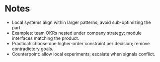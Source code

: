 
# Notes
- Local systems align within larger patterns; avoid sub-optimizing the part.
- Examples: team OKRs nested under company strategy; module interfaces matching the product.
- Practical: choose one higher-order constraint per decision; remove contradictory goals.
- Counterpoint: allow local experiments; escalate when signals conflict.
